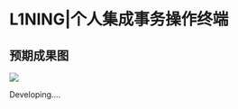 # L1NING|个人集成事务操作终端

## **预期成果图**

![](https://ec3o.oss-cn-hangzhou.aliyuncs.com/img/L1N1NG%20Application.png)

Developing....
